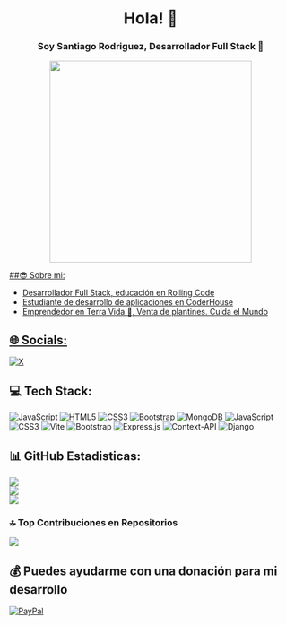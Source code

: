 <h1 align="center">Hola! 👋</h1>
<h3 align="center">Soy Santiago Rodriguez, Desarrollador Full Stack 🚀</h3>

<div align="center">
<a href="https://ossinsight.io">
  <img src="/web/static/img/screenshots/homepage.gif" height=360
</a>
</div>

##😎 Sobre mi:
- Desarrollador Full Stack, educación en Rolling Code
- Estudiante de desarrollo de aplicaciones en CoderHouse
- Emprendedor en Terra Vida 🌱, Venta de plantines. Cuida el Mundo

## 🌐 Socials:
[![X](https://img.shields.io/badge/X-black.svg?logo=X&logoColor=white)](https://x.com/https://x.com/santiara010) 

## 💻 Tech Stack:
![JavaScript](https://img.shields.io/badge/javascript-%23323330.svg?style=for-the-badge&logo=javascript&logoColor=%23F7DF1E) ![HTML5](https://img.shields.io/badge/html5-%23E34F26.svg?style=for-the-badge&logo=html5&logoColor=white) ![CSS3](https://img.shields.io/badge/css3-%231572B6.svg?style=for-the-badge&logo=css3&logoColor=white) ![Bootstrap](https://img.shields.io/badge/bootstrap-%238511FA.svg?style=for-the-badge&logo=bootstrap&logoColor=white) ![MongoDB](https://img.shields.io/badge/MongoDB-%234ea94b.svg?style=for-the-badge&logo=mongodb&logoColor=white) ![JavaScript](https://img.shields.io/badge/javascript-%23323330.svg?style=for-the-badge&logo=javascript&logoColor=%23F7DF1E) ![CSS3](https://img.shields.io/badge/css3-%231572B6.svg?style=for-the-badge&logo=css3&logoColor=white) ![Vite](https://img.shields.io/badge/vite-%23646CFF.svg?style=for-the-badge&logo=vite&logoColor=white) ![Bootstrap](https://img.shields.io/badge/bootstrap-%238511FA.svg?style=for-the-badge&logo=bootstrap&logoColor=white) ![Express.js](https://img.shields.io/badge/express.js-%23404d59.svg?style=for-the-badge&logo=express&logoColor=%2361DAFB) ![Context-API](https://img.shields.io/badge/Context--Api-000000?style=for-the-badge&logo=react) ![Django](https://img.shields.io/badge/django-%23092E20.svg?style=for-the-badge&logo=django&logoColor=white)

## 📊 GitHub Estadisticas:
![](https://github-readme-stats.vercel.app/api?username=Santirod7&theme=merko&hide_border=false&include_all_commits=true&count_private=true)<br/>
![](https://github-readme-streak-stats.herokuapp.com/?user=Santirod7&theme=merko&hide_border=false)<br/>
![](https://github-readme-stats.vercel.app/api/top-langs/?username=Santirod7&theme=merko&hide_border=false&include_all_commits=true&count_private=true&layout=compact)

### 🔝 Top Contribuciones en Repositorios
![](https://github-contributor-stats.vercel.app/api?username=Santirod7&limit=5&theme=dark&combine_all_yearly_contributions=true)

## 💰 Puedes ayudarme con una donación para mi desarrollo
[![PayPal](https://img.shields.io/badge/PayPal-00457C?style=for-the-badge&logo=paypal&logoColor=white)](https://paypal.me/santirod7) 



